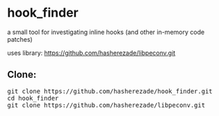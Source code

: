 # hook_finder
a small tool for investigating inline hooks (and other in-memory code patches)

uses library:
https://github.com/hasherezade/libpeconv.git

Clone:
-
<pre>
git clone https://github.com/hasherezade/hook_finder.git
cd hook_finder
git clone https://github.com/hasherezade/libpeconv.git
</pre>
